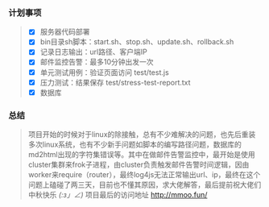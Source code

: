 ### 计划事项
> - [x] 服务器代码部署
> - [x] bin目录sh脚本：start.sh、stop.sh、update.sh、rollback.sh
> - [x] 记录日志输出：url路径、客户端IP
> - [x] 邮件监控告警：最多10分钟出发一次
> - [x] 单元测试用例：验证页面访问 test/test.js
> - [x] 压力测试：结果保存 test/stress-test-report.txt
> - [x] 数据库

### 总结
> 项目开始的时候对于linux的除接触，总有不少难解决的问题，也先后重装多次linux系统，也有不少新手问题如脚本的编写路径问题，数据库的md2html出现的字符集错误等。其中在做邮件告警监控中，最开始是使用cluster集群来frok子进程，由cluster负责触发邮件告警时间逻辑，因由worker来require（router），最终log4js无法正常输出url、ip，最终在这个问题上磕碰了两三天，目前也不懂其原因，求大佬解答，最后提前祝大佬们 中秋快乐 _(:з」∠)_
> 项目最后的访问地址 http://mmoo.fun/